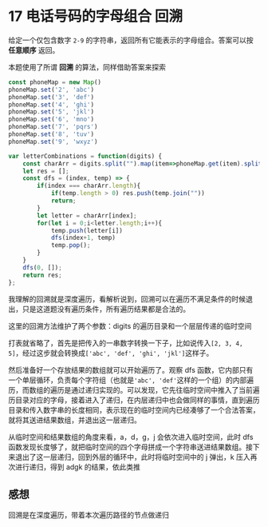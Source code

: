 # 17 电话号码的字母组合 回溯

 给定一个仅包含数字 `2-9` 的字符串，返回所有它能表示的字母组合。答案可以按 **任意顺序** 返回。 

本题使用了所谓 **回溯** 的算法，同样借助答案来探索

```js
const phoneMap = new Map()
phoneMap.set('2', 'abc')
phoneMap.set('3', 'def')
phoneMap.set('4', 'ghi')
phoneMap.set('5', 'jkl')
phoneMap.set('6', 'mno')
phoneMap.set('7', 'pqrs')
phoneMap.set('8', 'tuv')
phoneMap.set('9', 'wxyz')

var letterCombinations = function(digits) {
    const charArr = digits.split("").map(item=>phoneMap.get(item).split(""))
    let res = [];
    const dfs = (index, temp) => {
        if(index === charArr.length){
            if(temp.length > 0) res.push(temp.join(""))
            return;
        }
        let letter = charArr[index];
        for(let i = 0;i<letter.length;i++){
            temp.push(letter[i])
            dfs(index+1, temp)
            temp.pop();
        }
    }
    dfs(0, []);
    return res;
};
```

我理解的回溯就是深度遍历，看解析说到，回溯可以在遍历不满足条件的时候退出，只是这道题没有遍历条件，所有遍历结果都是合法的。

这里的回溯方法维护了两个参数：digits 的遍历目录和一个层层传递的临时空间

打表就省略了，首先是把传入的一串数字转换一下子，比如说传入`[2, 3, 4, 5]`，经过这步就会转换成`['abc', 'def', 'ghi', 'jkl']`这样子。

然后准备好一个存放结果的数组就可以开始遍历了。观察 dfs 函数，它内部只有一个单层循环，负责每个字符组（也就是`'abc', 'def'`这样的一个组）的内部遍历，而数组的遍历是通过递归实现的。可以发现，它先往临时空间中推入了当前遍历目录对应的字母，接着进入了递归，在内层递归中也会做同样的事情，直到遍历目录和传入数字串的长度相同，表示现在的临时空间内已经凑够了一个合法答案，就将其送进结果数组，并退出这一层递归。

从临时空间和结果数组的角度来看，a，d，g，j 会依次进入临时空间，此时 dfs 函数发现长度够了，就把临时空间的四个字母拼成一个字符串送进结果数组。接下来退出了这一层递归，回到外层的循环中，此时将临时空间中的 j 弹出，k 压入再次进行递归，得到 adgk 的结果，依此类推

## 感想

回溯是在深度遍历，带着本次遍历路径的节点做递归
